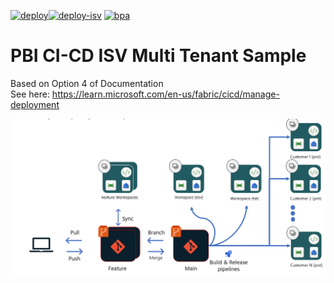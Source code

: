 [![deploy](https://github.com/alisonpezzott/pbi-ci-cd-isv-multi-tenant/actions/workflows/deploy.yml/badge.svg)](https://github.com/alisonpezzott/pbi-ci-cd-isv-multi-tenant/actions/workflows/deploy.yml)[![deploy-isv](https://github.com/alisonpezzott/pbi-ci-cd-isv-multi-tenant/actions/workflows/deploy-isv.yml/badge.svg)](https://github.com/alisonpezzott/pbi-ci-cd-isv-multi-tenant/actions/workflows/deploy-isv.yml) [![bpa](https://github.com/alisonpezzott/pbi-ci-cd-isv-multi-tenant/actions/workflows/bpa.yml/badge.svg)](https://github.com/alisonpezzott/pbi-ci-cd-isv-multi-tenant/actions/workflows/bpa.yml)

# PBI CI-CD ISV Multi Tenant Sample  

Based on Option 4 of Documentation  
See here: https://learn.microsoft.com/en-us/fabric/cicd/manage-deployment  


![CI/CD for ISVs in Fabric (managing multiple customers/solutions)](./assets/4_ci_cd_for_isv.png)


